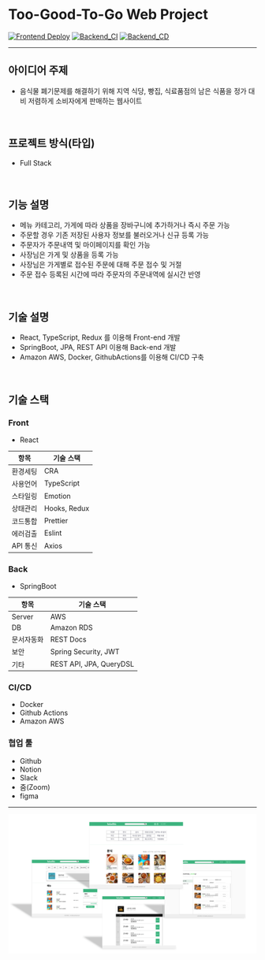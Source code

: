 # Too-Good-To-Go Web Project

[![Frontend Deploy](https://github.com/KangHayeonn/Too-Good-To-Go/actions/workflows/FrontendDeploy.yml/badge.svg?branch=master)](https://github.com/KangHayeonn/Too-Good-To-Go/actions/workflows/FrontendDeploy.yml)
[![Backend_CI](https://github.com/KangHayeonn/Too-Good-To-Go/actions/workflows/Backend_CI.yml/badge.svg?branch=master)](https://github.com/KangHayeonn/Too-Good-To-Go/actions/workflows/Backend_CI.yml)
[![Backend_CD](https://github.com/KangHayeonn/Too-Good-To-Go/actions/workflows/Backend_CD.yml/badge.svg?branch=master)](https://github.com/KangHayeonn/Too-Good-To-Go/actions/workflows/Backend_CD.yml)

---
## 아이디어 주제

*  음식물 폐기문제를 해결하기 위해 지역 식당, 빵집, 식료품점의 남은 식품을 정가 대비 저렴하게 소비자에게 판매하는 웹사이트
<br>

## 프로젝트 방식(타입)

*  Full Stack
<br>

## 기능 설명

* 메뉴 카테고리, 가게에 따라 상품을 장바구니에 추가하거나 즉시 주문 가능
* 주문할 경우 기존 저장된 사용자 정보를 불러오거나 신규 등록 가능
* 주문자가 주문내역 및 마이페이지를 확인 가능
* 사장님은 가게 및 상품을 등록 가능
* 사장님은 가게별로 접수된 주문에 대해 주문 접수 및 거절
* 주문 접수 등록된 시간에 따라 주문자의 주문내역에 실시간 반영
<br>

## 기술 설명
- React, TypeScript, Redux 를 이용해 Front-end 개발 
- SpringBoot, JPA, REST API 이용해 Back-end 개발
- Amazon AWS, Docker, GithubActions를 이용해 CI/CD 구축
<br>

## 기술 스택

### Front
* React

| **항목** | **기술 스택**              |
| -------- | --------------------------- |
| 환경세팅    | CRA |
| 사용언어    | TypeScript |
| 스타일링    | Emotion |
| 상태관리    | Hooks, Redux |
| 코드통합    | Prettier |
| 에러검출    | Eslint |
| API 통신    | Axios |

### Back
* SpringBoot

| **항목** | **기술 스택**              |
| -------- | --------------------------- |
| Server    | AWS |
| DB    | Amazon RDS |
| 문서자동화    | REST Docs |
| 보안    | Spring Security, JWT |
| 기타    | REST API, JPA, QueryDSL |


### CI/CD
* Docker
* Github Actions
* Amazon AWS


### 협업 툴

-  Github
-  Notion
-  Slack
-  줌(Zoom)
-  figma


---
![readme](./readme.PNG)
